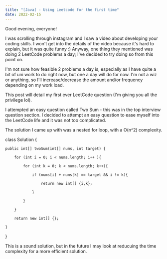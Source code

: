```yaml
---
title: "[Java] - Using Leetcode for the first time"
date: 2022-02-15
---
```


Good evening, everyone!

I was scrolling through instagram and I saw a video about developing your coding skills.
I won't get into the details of the video because it's hard to explain, but it was quite funny :)
Anyway, one thing they mentioned was doing 2 LeetCode problems a day; I've decided to try 
doing so from this point on.

I'm not sure how feasible 2 problems a day is, especially as I have quite a bit of uni work 
to do right now, but one a day will do for now. I'm not a wiz or anything, so I'll increase/decrease
the amount and/or frequency depending on my work load.

This post will detail my first ever LeetCode question (I'm giving you all the privilege lol).

I attempted an easy question called Two Sum - this was in the top interview question section.
I decided to attempt an easy question to ease myself into the LeetCode life and it was not too complicated.

The solution I came up with was a nested for loop, with a O(n^2) complexity. 


class Solution {

    public int[] twoSum(int[] nums, int target) {
    
        for (int i = 0; i < nums.length; i++ ){
        
            for (int k = 0; k < nums.length; k++){
            
                if (nums[i] + nums[k] == target && i != k){
                
                    return new int[] {i,k};
                    
                }
                
            }
            
        }
        
        return new int[] {};
        
    }
    
} 


This is a sound solution, but in the future I may look at reducuing the time complexity for a more efficient solution.
